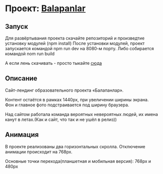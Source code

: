 # Проект: [Balapanlar](https://k0nstant1ns.github.io/balapanlar/)

## Запуск

Для развёртывания проекта скачайте репозиторий и произведтие установку модулей (npm install)
После установки модулей, проект запускается командой npm run dev на 8080-м порту. Либо собирается командой nom run build

А если лень скачивать - просто тыкайте [сюда](https://k0nstant1ns.github.io/balapanlar/)
## Описание

Сайт-лендинг образовательного проекта «Балапанлар».

Контент остаётся в рамках 1440px, при увеличении ширины экрана.
Фон и главное фото подстраивается под ширину браузера.

Над сайтом работала команда вероятных невероятных людей, их имена канут в летах.(Как и сайт, что так и не ушёл в релиз))

## Анимация

В проекте реализованы два горизонтальных скролла.
Отключение анимации происходит на 768px.

Основные точки перехода(планшетная и мобильная версия): 768px и 480px

